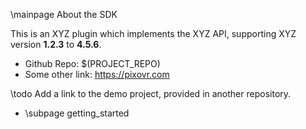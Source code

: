 \mainpage About the SDK

This is an XYZ plugin which implements the XYZ API, supporting XYZ version **1.2.3** to **4.5.6**.

 - Github Repo: $(PROJECT_REPO)
 - Some other link: https://pixovr.com

\todo Add a link to the demo project, provided in another repository.

 - \subpage getting_started


